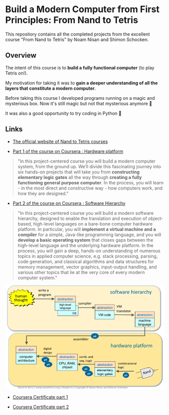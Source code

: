 # Build a Modern Computer from First Principles: From Nand to Tetris

This repository contains all the completed projects from the excellent course "From Nand to Tetris" by Noam Nisan and Shimon Schocken.

## Overview

The intent of this course is to **build a fully functional computer** (to play Tetris on!).

My motivation for taking it was to **gain a deeper understanding of all the layers that constitute a modern computer**.

Before taking this course I developed programs running on a magic and mysterious box. Now it's still magic but not that mysterious anymore :slightly_smiling_face:

It was also a good opportunity to try coding in Python :snake:

## Links

- [The official website of Nand to Tetris courses](https://www.nand2tetris.org/)

- [Part 1 of the course on Coursera : Hardware platform](https://www.coursera.org/learn/build-a-computer)

> "In this project-centered course you will build a modern computer system, from the ground up. We’ll divide this fascinating journey into six hands-on projects that will take you from **constructing elementary logic gates** all the way through **creating a fully functioning general purpose computer**. In the process, you will learn - in the most direct and constructive way - how computers work, and how they are designed."

- [Part 2 of the course on Coursera : Software Hierarchy](https://www.coursera.org/learn/nand2tetris2)

> "In this project-centered course you will build a modern software hierarchy, designed to enable the translation and execution of object-based, high-level languages on a bare-bone computer hardware platform. In particular, you will **implement a virtual machine and a compiler** for a simple, Java-like programming language, and you will **develop a basic operating system** that closes gaps between the high-level language and the underlying hardware platform. In the process, you will gain a deep, hands-on understanding of numerous topics in applied computer science, e.g. stack processing, parsing, code generation, and classical algorithms and data structures for memory management, vector graphics, input-output handling, and various other topics that lie at the very core of every modern computer system."

![From Nand to Tetris : the big picture](the-big-picture.PNG)

- [Coursera Certificate part 1](https://www.coursera.org/account/accomplishments/certificate/42CJM5UHQ6QU)

- [Coursera Certificate part 2](https://www.coursera.org/account/accomplishments/certificate/JSXPQZ788KSD)